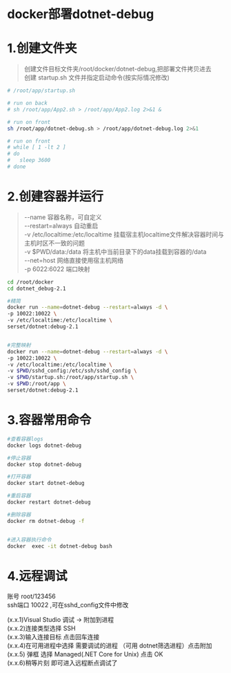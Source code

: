 # docker部署dotnet-debug
 
# 1.创建文件夹
> 创建文件目标文件夹/root/docker/dotnet-debug,把部署文件拷贝进去  
> 创建 startup.sh 文件并指定启动命令(按实际情况修改)  

``` bash
# /root/app/startup.sh

# run on back
# sh /root/app/App2.sh > /root/app/App2.log 2>&1 &

# run on front
sh /root/app/dotnet-debug.sh > /root/app/dotnet-debug.log 2>&1

# run on front
# while [ 1 -lt 2 ]
# do
# 	sleep 3600
# done

```


# 2.创建容器并运行
> --name 容器名称，可自定义  
> --restart=always 自动重启  
> -v /etc/localtime:/etc/localtime 挂载宿主机localtime文件解决容器时间与主机时区不一致的问题  
> -v $PWD/data:/data 将主机中当前目录下的data挂载到容器的/data  
> --net=host 网络直接使用宿主机网络  
> -p 6022:6022 端口映射  

``` bash
cd /root/docker
cd dotnet_debug-2.1

#精简
docker run --name=dotnet-debug --restart=always -d \
-p 10022:10022 \
-v /etc/localtime:/etc/localtime \
serset/dotnet:debug-2.1


#完整映射
docker run --name=dotnet-debug --restart=always -d \
-p 10022:10022 \
-v /etc/localtime:/etc/localtime \
-v $PWD/sshd_config:/etc/ssh/sshd_config \
-v $PWD/startup.sh:/root/app/startup.sh \
-v $PWD:/root/app \
serset/dotnet:debug-2.1

```

# 3.容器常用命令

``` bash
#查看容器logs
docker logs dotnet-debug

#停止容器
docker stop dotnet-debug

#打开容器
docker start dotnet-debug

#重启容器
docker restart dotnet-debug

#删除容器
docker rm dotnet-debug -f


#进入容器执行命令
docker  exec -it dotnet-debug bash

```




# 4.远程调试
账号 root/123456    
ssh端口 10022 ,可在sshd_config文件中修改


  (x.x.1)Visual Studio 调试 -> 附加到进程    
  (x.x.2)连接类型选择 SSH    
  (x.x.3)输入连接目标 点击回车连接    
  (x.x.4)在可用进程中选择 需要调试的进程 （可用 dotnet筛选进程）点击附加    
  (x.x.5) 弹框 选择  Managed(.NET Core for Unix)  点击 OK    
  (x.x.6)稍等片刻 即可进入远程断点调试了    

